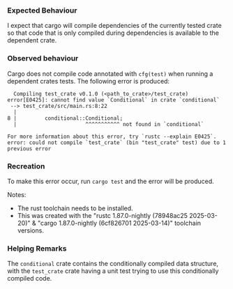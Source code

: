 ### Expected Behaviour
I expect that cargo will compile dependencies of the currently tested crate so that code that is only compiled during
dependencies is available to the dependent crate.

### Observed behaviour
Cargo does not compile code annotated with `cfg(test)` when running a dependent crates tests.
The following error is produced:
```
  Compiling test_crate v0.1.0 (<path_to_crate>/test_crate)
error[E0425]: cannot find value `Conditional` in crate `conditional`
 --> test_crate/src/main.rs:8:22
  |
8 |         conditional::Conditional;
  |                      ^^^^^^^^^^^ not found in `conditional`

For more information about this error, try `rustc --explain E0425`.
error: could not compile `test_crate` (bin "test_crate" test) due to 1 previous error
```

### Recreation
To make this error occur, run `cargo test` and the error will be produced.

Notes: 
 - The rust toolchain needs to be installed.
 - This was created with the "rustc 1.87.0-nightly (78948ac25 2025-03-20)" & "cargo 1.87.0-nightly (6cf826701 2025-03-14)" toolchain versions.

### Helping Remarks
The `conditional` crate contains the conditionally compiled data structure, with the `test_crate` crate having a unit test
trying to use this conditionally compiled code.
